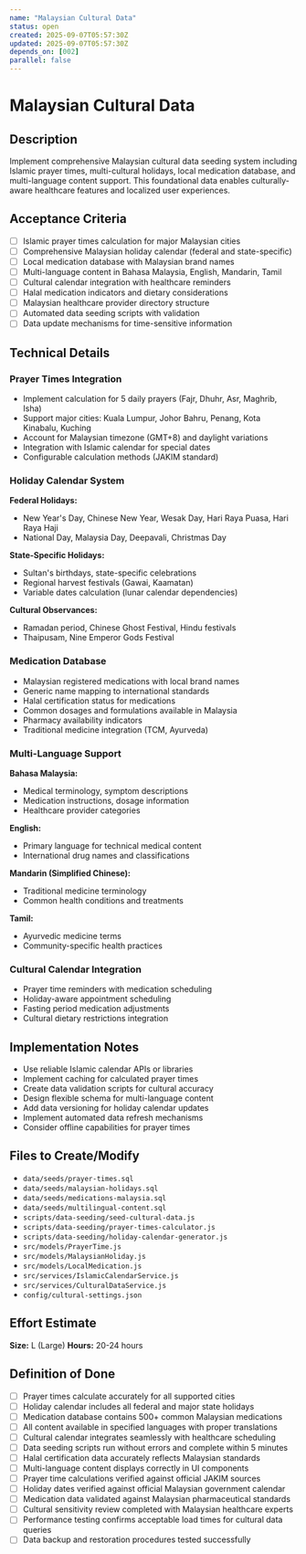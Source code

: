 ```yaml
---
name: "Malaysian Cultural Data"
status: open
created: 2025-09-07T05:57:30Z
updated: 2025-09-07T05:57:30Z
depends_on: [002]
parallel: false
---
```


# Malaysian Cultural Data

## Description
Implement comprehensive Malaysian cultural data seeding system including Islamic prayer times, multi-cultural holidays, local medication database, and multi-language content support. This foundational data enables culturally-aware healthcare features and localized user experiences.

## Acceptance Criteria
- [ ] Islamic prayer times calculation for major Malaysian cities
- [ ] Comprehensive Malaysian holiday calendar (federal and state-specific)
- [ ] Local medication database with Malaysian brand names
- [ ] Multi-language content in Bahasa Malaysia, English, Mandarin, Tamil
- [ ] Cultural calendar integration with healthcare reminders
- [ ] Halal medication indicators and dietary considerations
- [ ] Malaysian healthcare provider directory structure
- [ ] Automated data seeding scripts with validation
- [ ] Data update mechanisms for time-sensitive information

## Technical Details

### Prayer Times Integration
- Implement calculation for 5 daily prayers (Fajr, Dhuhr, Asr, Maghrib, Isha)
- Support major cities: Kuala Lumpur, Johor Bahru, Penang, Kota Kinabalu, Kuching
- Account for Malaysian timezone (GMT+8) and daylight variations
- Integration with Islamic calendar for special dates
- Configurable calculation methods (JAKIM standard)

### Holiday Calendar System
**Federal Holidays:**
- New Year's Day, Chinese New Year, Wesak Day, Hari Raya Puasa, Hari Raya Haji
- National Day, Malaysia Day, Deepavali, Christmas Day

**State-Specific Holidays:**
- Sultan's birthdays, state-specific celebrations
- Regional harvest festivals (Gawai, Kaamatan)
- Variable dates calculation (lunar calendar dependencies)

**Cultural Observances:**
- Ramadan period, Chinese Ghost Festival, Hindu festivals
- Thaipusam, Nine Emperor Gods Festival

### Medication Database
- Malaysian registered medications with local brand names
- Generic name mapping to international standards
- Halal certification status for medications
- Common dosages and formulations available in Malaysia
- Pharmacy availability indicators
- Traditional medicine integration (TCM, Ayurveda)

### Multi-Language Support
**Bahasa Malaysia:**
- Medical terminology, symptom descriptions
- Medication instructions, dosage information
- Healthcare provider categories

**English:**
- Primary language for technical medical content
- International drug names and classifications

**Mandarin (Simplified Chinese):**
- Traditional medicine terminology
- Common health conditions and treatments

**Tamil:**
- Ayurvedic medicine terms
- Community-specific health practices

### Cultural Calendar Integration
- Prayer time reminders with medication scheduling
- Holiday-aware appointment scheduling
- Fasting period medication adjustments
- Cultural dietary restrictions integration

## Implementation Notes
- Use reliable Islamic calendar APIs or libraries
- Implement caching for calculated prayer times
- Create data validation scripts for cultural accuracy
- Design flexible schema for multi-language content
- Add data versioning for holiday calendar updates
- Implement automated data refresh mechanisms
- Consider offline capabilities for prayer times

## Files to Create/Modify
- `data/seeds/prayer-times.sql`
- `data/seeds/malaysian-holidays.sql`
- `data/seeds/medications-malaysia.sql`
- `data/seeds/multilingual-content.sql`
- `scripts/data-seeding/seed-cultural-data.js`
- `scripts/data-seeding/prayer-times-calculator.js`
- `scripts/data-seeding/holiday-calendar-generator.js`
- `src/models/PrayerTime.js`
- `src/models/MalaysianHoliday.js`
- `src/models/LocalMedication.js`
- `src/services/IslamicCalendarService.js`
- `src/services/CulturalDataService.js`
- `config/cultural-settings.json`

## Effort Estimate
**Size:** L (Large)
**Hours:** 20-24 hours

## Definition of Done
- [ ] Prayer times calculate accurately for all supported cities
- [ ] Holiday calendar includes all federal and major state holidays
- [ ] Medication database contains 500+ common Malaysian medications
- [ ] All content available in specified languages with proper translations
- [ ] Cultural calendar integrates seamlessly with healthcare scheduling
- [ ] Data seeding scripts run without errors and complete within 5 minutes
- [ ] Halal certification data accurately reflects Malaysian standards
- [ ] Multi-language content displays correctly in UI components
- [ ] Prayer time calculations verified against official JAKIM sources
- [ ] Holiday dates verified against official Malaysian government calendar
- [ ] Medication data validated against Malaysian pharmaceutical standards
- [ ] Cultural sensitivity review completed with Malaysian healthcare experts
- [ ] Performance testing confirms acceptable load times for cultural data queries
- [ ] Data backup and restoration procedures tested successfully
